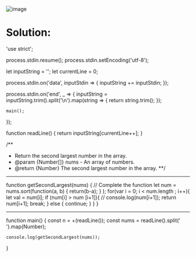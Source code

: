 ![image](https://user-images.githubusercontent.com/66727050/151689126-b263f7c3-67ea-4924-9319-e7c507372c42.png)

# Solution:

'use strict';

process.stdin.resume();
process.stdin.setEncoding('utf-8');

let inputString = '';
let currentLine = 0;

process.stdin.on('data', inputStdin => {
    inputString += inputStdin;
});

process.stdin.on('end', _ => {
    inputString = inputString.trim().split('\n').map(string => {
        return string.trim();
    });
    
    main();    
});

function readLine() {
    return inputString[currentLine++];
}

/**
*   Return the second largest number in the array.
*   @param {Number[]} nums - An array of numbers.
*   @return {Number} The second largest number in the array.
**/

<hr>
function getSecondLargest(nums) {
    // Complete the function
        let num = nums.sort(function(a, b) {
            return(b-a);
            }
        );
        for(var i = 0; i < num.length ; i++){
            let val = num[i];
        if (num[i] > num [i+1]){
            // console.log(num[i+1]);
            return num[i+1];
            break;
        } else {
            continue;
        }
    }
}
<hr>

function main() {
    const n = +(readLine());
    const nums = readLine().split(' ').map(Number);
    
    console.log(getSecondLargest(nums));
}
